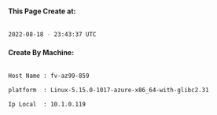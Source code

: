 
   
#### This Page Create at:

```bash

2022-08-18 - 23:43:37 UTC

```

#### Create By Machine:

```bash

Host Name : fv-az99-859

platform  : Linux-5.15.0-1017-azure-x86_64-with-glibc2.31

Ip Local  : 10.1.0.119

```

